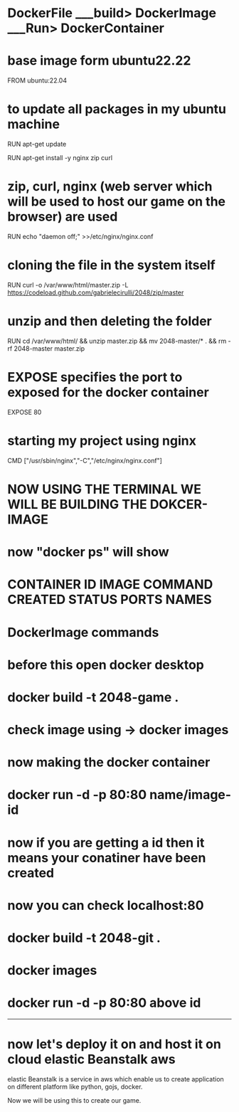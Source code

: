 # DockerFile  _____build__>  DockerImage   _____Run__>   DockerContainer



# base image form ubuntu22.22
FROM ubuntu:22.04

# to update all packages in my ubuntu machine
RUN apt-get update

RUN apt-get install -y nginx zip curl
# zip, curl, nginx (web server which will be used to host our game on the browser) are used

RUN echo "daemon off;" >>/etc/nginx/nginx.conf

# cloning the file in the system itself
RUN curl -o /var/www/html/master.zip -L https://codeload.github.com/gabrielecirulli/2048/zip/master

# unzip and then deleting the folder
RUN cd /var/www/html/ && unzip master.zip && mv 2048-master/* . && rm -rf 2048-master master.zip


# EXPOSE specifies the port to exposed for the docker container

EXPOSE 80

# starting my project using nginx
CMD ["/usr/sbin/nginx","-C","/etc/nginx/nginx.conf"]


# NOW USING THE TERMINAL WE WILL BE BUILDING THE DOKCER-IMAGE
# now "docker ps" will show
# CONTAINER ID   IMAGE     COMMAND   CREATED   STATUS    PORTS     NAMES


# DockerImage commands
# before this open docker desktop
# docker build -t 2048-game .

# check image using -> docker images


# now making the docker container
# docker run -d -p 80:80 name/image-id
# now if you are getting a id then it means your conatiner have been created


# now you can check localhost:80

# docker build -t 2048-git . 
# docker images
# docker run -d -p 80:80 above id

-----------------------------------------------------
# now let's deploy it on and host it on cloud elastic Beanstalk aws

elastic Beanstalk is a service in aws which enable us to create application
on different platform like python, gojs, docker.

Now we will be using this to create our game.